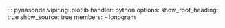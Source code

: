 ::: pynasonde.vipir.ngi.plotlib
    handler: python
    options:
        show_root_heading: true
        show_source: true
        members:
            - Ionogram
